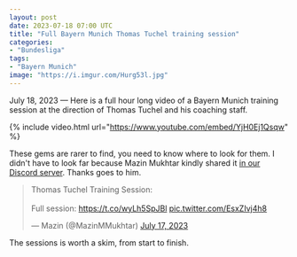```yaml
---
layout: post
date: 2023-07-18 07:00 UTC
title: "Full Bayern Munich Thomas Tuchel training session"
categories:
- "Bundesliga"
tags:
- "Bayern Munich"
image: "https://i.imgur.com/Hurg53l.jpg"
---
```


July 18, 2023 — Here is a full hour long video of a Bayern Munich training session at the direction of Thomas Tuchel and his coaching staff.

{% include video.html url="https://www.youtube.com/embed/YjH0Ej1Qsqw" %} 

These gems are rarer to find, you need to know where to look for them. I didn't have to look far because Mazin Mukhtar kindly shared it [in our Discord server](https://discord.gg/pQuympz34q). Thanks goes to him.

<blockquote class="twitter-tweet"><p lang="en" dir="ltr">Thomas Tuchel Training Session:<br><br>Full session: <a href="https://t.co/wyLh5SpJBl">https://t.co/wyLh5SpJBl</a> <a href="https://t.co/EsxZIvj4h8">pic.twitter.com/EsxZIvj4h8</a></p>&mdash; Mazin (@MazinMMukhtar) <a href="https://twitter.com/MazinMMukhtar/status/1681071807799934976?ref_src=twsrc%5Etfw">July 17, 2023</a></blockquote> <script async src="https://platform.twitter.com/widgets.js" charset="utf-8"></script>

The sessions is worth a skim, from start to finish.
